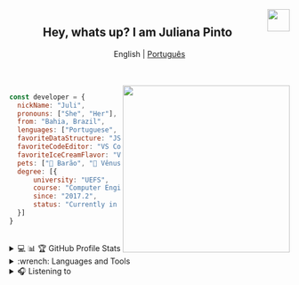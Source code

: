 <img height="40" align="right" src="https://octodex.github.com/images/nyantocat.gif">
<h2 align="center"> Hey, whats up? I am Juliana Pinto  </h2>

<p align="center">
      English   |  <a href="https://github.com/Juliapp/Juliapp/blob/master/README-pt.md">Português</a>
 </p>
 
<!--<img width="500" align="right" src="https://media1.tenor.com/images/4fbdf5a686e9c241e8f56d06c8902241/tenor.gif">-->

</br>
</br>
<img width="300" align="right" src="https://i.pinimg.com/originals/68/ae/bf/68aebf4c71bd1d6090f87237272b01e5.gif">


  ```javascript
const developer = {
    nickName: "Juli",
    pronouns: ["She", "Her"],
    from: "Bahia, Brazil",
    lenguages: ["Portuguese", "English"],
    favoriteDataStructure: "JSON",
    favoriteCodeEditor: "VS Code",
    favoriteIceCreamFlavor: "Vanilla",
    pets: ["🐶 Barão", "🐶 Vênus", "🐱 Toddy"],
    degree: [{
        university: "UEFS", 
        course: "Computer Engineering",
        since: "2017.2",
        status: "Currently in progress"
    }]
}
```
<br />
<details>
      <summary align="left">💻 📊 🏆 GitHub Profile Stats</summary>
      <div>
            <img src="https://github-readme-stats.vercel.app/api?username=julipinto&show_icons=true&theme=radical&count_private=true" align="left" width="465px" height="210"/> 
            <img src="https://github-readme-streak-stats.herokuapp.com?user=julipinto&theme=radical&date_format=M%20j%5B%2C%20Y%5D" align="left" width="465px" height="210"/> 
            <img src="https://github-readme-stats.vercel.app/api/top-langs/?username=julipinto&langs_count=8&layout=compact&theme=radical" width="365px" height="210" /> 
      </div>
</details>

<details>
    <summary align="left">:wrench: Languages and Tools</summary>
      <br />
      
Mainly working with | But I also do | Learning | Interested on | Tools I Like
------------------- | ------------- | -------- | ------------- | ------------
<img src="/assets/javascript.svg" alt="javascript" width="50" /> <img src="/assets/typescript.svg" alt="typescript" width="50"/> <br /> <img src="/assets/react.svg" alt="react" width="50"/> <img src="/assets/nodejs.svg" alt="nodejs" width="50"/> | <img src="/assets/c.svg" alt="C" width="50"/><img src="/assets/java.svg" alt="java" width="50"/><img src="/assets/css.svg" alt="css3"  width="50"/> <br /> <img src="/assets/html.svg" alt="html5"  width="50"/>  <img src="/assets/python.svg" alt="python"  width="50"/> |  <img src="/assets/docker.svg" alt="docker" width="50"/> <img src="/assets/husky.svg" alt="husky" width="50"/> <br /> <img src="/assets/cucumber.svg" alt="cucumber" width="50"/><img src="/assets/aws.svg" alt="aws" width="50"/>|  <img src="/assets/elixir.svg" alt="elixir" width="50"/>  <img src="/assets/firebase.svg" alt="firebase" width="50"/> <br />  <mg src="/assets/heroku.svg" alt="heroku" width="50"/>  |   <img src="/assets/vscode.svg" alt="vsCode"  width="50" /> <img src="/assets/yarn.svg" alt="yarn" width="50"/> <br /> <img src="/assets/eslint.svg" alt="eslint" width="50"/> <img src="/assets/git.svg" alt="git" width="50"/>
      
</details>


<details>
      <summary align="left">🎧 Listening to </summary>

[![spotify-github-profile](https://spotify-github-profile.vercel.app/api/view?uid=12147651958&cover_image=false)](https://spotify-github-profile.vercel.app/api/view?uid=12147651958&redirect=true)
</details>
